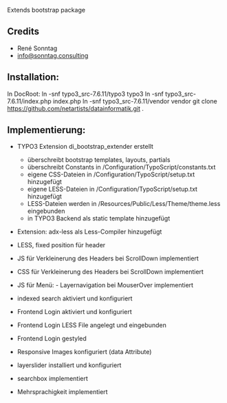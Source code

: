 Extends bootstrap package

Credits
-------
- René Sonntag
- info@sonntag.consulting

Installation:
-------------
In DocRoot:
ln -snf typo3_src-7.6.11/typo3 typo3
ln -snf typo3_src-7.6.11/index.php index.php
ln -snf typo3_src-7.6.11/vendor vendor
git clone https://github.com/netartists/datainformatik.git .

Implementierung:
----------------
- TYPO3 Extension di_bootstrap_extender erstellt
    - überschreibt bootstrap templates, layouts, partials
    - überschreibt Constants in /Configuration/TypoScript/constants.txt
    - eigene CSS-Dateien in /Configuration/TypoScript/setup.txt hinzugefügt
    - eigene LESS-Dateien in /Configuration/TypoScript/setup.txt hinzugefügt
    - LESS-Dateien werden in /Resources/Public/Less/Theme/theme.less eingebunden
	- in TYPO3 Backend als static template hinzugefügt

- Extension: adx-less als Less-Compiler hinzugefügt
- LESS, fixed position für header
- JS für Verkleinerung des Headers bei ScrollDown implementiert
- CSS für Verkleinerung des Headers bei ScrollDown implementiert
- JS für Menü: - Layernavigation bei MouserOver implementiert
- indexed search aktiviert und konfiguriert
- Frontend Login aktiviert und konfiguriert
- Frontend Login LESS File angelegt und eingebunden
- Frontend Login gestyled
- Responsive Images konfiguriert (data Attribute)
- layerslider installiert und konfiguriert
- searchbox implementiert
- Mehrsprachigkeit implementiert